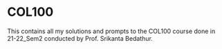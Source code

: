 # COL100
This contains all my solutions and prompts to the COL100 course done in 21-22_Sem2 conducted by Prof. Srikanta Bedathur.
